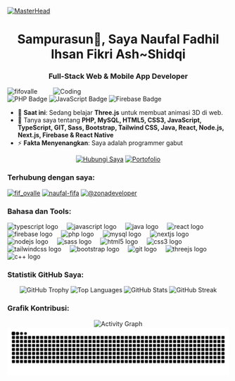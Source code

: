 [![MasterHead](https://repository-images.githubusercontent.com/588181932/e36ec678-7984-4cdd-8e4c-a3932772ff8e)](https://instagram.com/fif_ovalle)

<h1 align="center">Sampurasun👋, Saya Naufal Fadhil Ihsan Fikri Ash~Shidqi</h1>
<h3 align="center">Full-Stack Web & Mobile App Developer</h3>

<img align="right" alt="Coding" width="400" src="https://user-images.githubusercontent.com/74038190/235224431-e8c8c12e-6826-47f1-89fb-2ddad83b3abf.gif">

<p align="left">
  <img src="https://komarev.com/ghpvc/?username=fifovalle&label=Orang%20Yang%20Kepo&color=blueviolet&style=plastic" alt="fifovalle" />
  <img src="https://img.shields.io/badge/Code-PHP-blue" alt="PHP Badge" />
  <img src="https://img.shields.io/badge/Code-JavaScript-yellow" alt="JavaScript Badge" />
  <img src="https://img.shields.io/badge/Platform-Firebase-orange" alt="Firebase Badge" />
</p>

- 🌱 **Saat ini**: Sedang belajar **Three.js** untuk membuat animasi 3D di web.
- 💬 Tanya saya tentang **PHP, MySQL, HTML5, CSS3, JavaScript, TypeScript, GIT, Sass, Bootstrap, Tailwind CSS, Java, React, Node.js, Next.js, Firebase & React Native**
- ⚡ **Fakta Menyenangkan**: Saya adalah programmer gabut

<p align="center">
  <a href="https://wa.me/+6282318334287" target="_blank"><img src="https://img.shields.io/badge/Hubungi-WhatsApp-green?style=for-the-badge&logo=whatsapp" alt="Hubungi Saya" /></a>
  <a href="https://fifovalle.github.io/" target="_blank"><img src="https://img.shields.io/badge/Portofolio%20Saya-Situs-orange?style=for-the-badge&logo=github" alt="Portofolio" /></a>
</p>

<h3 align="left">Terhubung dengan saya:</h3>
<p align="left">
  <a href="https://instagram.com/fif_ovalle" target="blank"><img src="https://user-images.githubusercontent.com/74038190/235294013-a33e5c43-a01c-43f6-b44d-a406d8b4ab75.gif" alt="fif_ovalle" height="40" /></a>
  <a href="https://www.linkedin.com/in/naufal-fifa/" target="blank"><img src="https://user-images.githubusercontent.com/74038190/235294012-0a55e343-37ad-4b0f-924f-c8431d9d2483.gif" alt="naufal-fifa" height="40" /></a>
  <a href="https://www.youtube.com/@zonadeveloper" target="blank"><img src="https://user-images.githubusercontent.com/74038190/235294007-de441046-823e-4eff-89bf-d4df52858b65.gif" alt="@zonadeveloper" height="40" /></a>
</p>

<h3 align="left">Bahasa dan Tools:</h3>
<div align="left">
   <img src="https://skillicons.dev/icons?i=ts" height="40" alt="typescript logo" />
  <img width="12" />
  <img src="https://skillicons.dev/icons?i=js" height="40" alt="javascript logo" />
  <img width="12" />
  <img src="https://skillicons.dev/icons?i=java" height="40" alt="java logo" />
  <img width="12" />
  <img src="https://skillicons.dev/icons?i=react" height="40" alt="react logo" />
  <img width="12" />
  <img src="https://skillicons.dev/icons?i=firebase" height="40" alt="firebase logo" />
  <img width="12" />
  <img src="https://skillicons.dev/icons?i=php" height="40" alt="php logo" />
  <img width="12" />
  <img src="https://skillicons.dev/icons?i=mysql" height="40" alt="mysql logo" />
  <img width="12" />
  <img src="https://skillicons.dev/icons?i=nextjs" height="40" alt="nextjs logo" />
  <img width="12" />
  <img src="https://skillicons.dev/icons?i=nodejs" height="40" alt="nodejs logo" />
  <img width="12" />
  <img src="https://skillicons.dev/icons?i=sass" height="40" alt="sass logo" />
  <img width="12" />
  <img src="https://skillicons.dev/icons?i=html" height="40" alt="html5 logo" />
  <img width="12" />
  <img src="https://skillicons.dev/icons?i=css" height="40" alt="css3 logo" />
  <img width="12" />
  <img src="https://skillicons.dev/icons?i=tailwind" height="40" alt="tailwindcss logo" />
  <img width="12" />
  <img src="https://skillicons.dev/icons?i=bootstrap" height="40" alt="bootstrap logo" />
  <img width="12" />
  <img src="https://skillicons.dev/icons?i=git" height="40" alt="git logo" />
  <img width="12" />
  <img src="https://skillicons.dev/icons?i=threejs" height="40" alt="threejs logo" />
  <img width="12" />
  <img src="https://skillicons.dev/icons?i=c" height="40" alt="c++ logo" />
</div>

<h3 align="left">Statistik GitHub Saya:</h3>
<div align="center">
  <img src="https://github-profile-trophy.vercel.app/?username=fifovalle&theme=dracula&margin-w=8&margin-h=8&column=-1" alt="GitHub Trophy" />
  <img src="https://github-readme-stats.vercel.app/api/top-langs?username=fifovalle&locale=en&layout=compact&theme=dracula&hide_border=true" alt="Top Languages" />
  <img src="https://github-readme-stats.vercel.app/api?username=fifovalle&show_icons=true&theme=dracula&hide_border=true" alt="GitHub Stats" />
  <img src="https://streak-stats.demolab.com?user=fifovalle&theme=dracula&hide_border=true" alt="GitHub Streak" />
</div>

<h3 align="left">Grafik Kontribusi:</h3>
<div align="center">
  <img src="https://github-readme-activity-graph.vercel.app/graph?username=fifovalle&theme=react-dark&area=true&hide_border=true" alt="Activity Graph" />
</div>

<img src="https://raw.githubusercontent.com/fifovalle/fifovalle/output/snake.svg" alt="Snake Game" />
